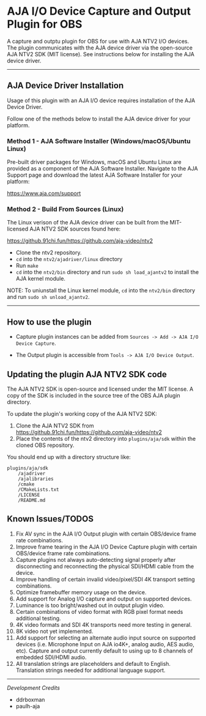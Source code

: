 # AJA I/O Device Capture and Output Plugin for OBS

A capture and outptu plugin for OBS for use with AJA NTV2 I/O devices. The plugin communicates with the AJA device driver via the open-source AJA NTV2 SDK (MIT license). See instructions below for installing the AJA device driver.

---

## AJA Device Driver Installation

Usage of this plugin with an AJA I/O device requires installation of the AJA Device Driver.

Follow one of the methods below to install the AJA device driver for your platform.

### Method 1 - AJA Software Installer (Windows/macOS/Ubuntu Linux)

Pre-built driver packages for Windows, macOS and Ubuntu Linux are provided as a component of the AJA Software Installer. Navigate to the AJA Support page and download the latest AJA Software Installer for your platform:

https://www.aja.com/support

### Method 2 - Build From Sources (Linux)

The Linux verison of the AJA device driver can be built from the MIT-licensed AJA NTV2 SDK sources found here: 

https://github.91chi.fun/https://github.com/aja-video/ntv2

- Clone the ntv2 repository.
- `cd` into the `ntv2/ajadriver/linux` directory
- Run `make`
- `cd` into the `ntv2/bin` directory and run `sudo sh load_ajantv2` to install the AJA kernel module.

NOTE: To uniunstall the Linux kernel module, `cd` into the `ntv2/bin` directory and run `sudo sh unload_ajantv2`.

---

## How to use the plugin
- Capture plugin instances can be added from `Sources -> Add -> AJA I/O Device Capture`.

- The Output plugin is accessible from `Tools -> AJA I/O Device Output`.

## Updating the plugin AJA NTV2 SDK code

The AJA NTV2 SDK is open-source and licensed under the MIT license. A copy of the SDK is included in the source tree of the OBS AJA plugin directory.

To update the plugin's working copy of the AJA NTV2 SDK:

1. Clone the AJA NTV2 SDK from https://github.91chi.fun/https://github.com/aja-video/ntv2
1. Place the contents of the ntv2 directory into `plugins/aja/sdk` within the cloned OBS repository.

You should end up with a directory structure like:

```
plugins/aja/sdk
    /ajadriver
    /ajalibraries
    /cmake
    /CMakeLists.txt
    /LICENSE
    /README.md
```

## Known Issues/TODOS
1. Fix AV sync in the AJA I/O Output plugin with certain OBS/device frame rate combinations.
1. Improve frame tearing in the AJA I/O Device Capture plugin with certain OBS/device frame rate combinations.
1. Capture plugins not always auto-detecting signal properly after disconnecting and reconnecting the physical SDI/HDMI cable from the device.
1. Improve handling of certain invalid video/pixel/SDI 4K transport setting combinations.
1. Optimize framebuffer memory usage on the device.
1. Add support for Analog I/O capture and output on supported devices.
1. Luminance is too bright/washed out in output plugin video.
1. Certain combinations of video format with RGB pixel format needs additional testing.
1. 4K video formats and SDI 4K transports need more testing in general.
1. 8K video not yet implemented.
1. Add support for selecting an alternate audio input source on supported devices (i.e. Microphone Input on AJA io4K+, analog audio, AES audio, etc). Capture and output currently default to using up to 8 channels of embedded SDI/HDMI audio.
1. All translation strings are placeholders and default to English. Translation strings needed for additional language support.

---

_Development Credits_
- ddrboxman
- paulh-aja
